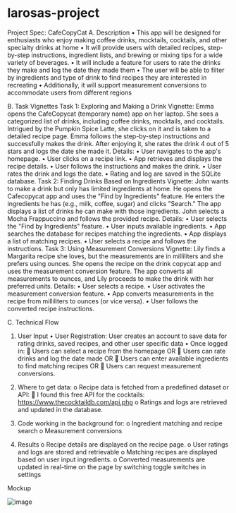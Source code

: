 # larosas-project

Project Spec: CafeCopyCat
A.	Description
•	This app will be designed for enthusiasts who enjoy making coffee drinks, mocktails, cocktails, and other specialty drinks at home
•	It will provide users with detailed recipes, step-by-step instructions, ingredient lists, and brewing or mixing tips for a wide variety of beverages. 
•	It will include a feature for users to rate the drinks they make and log the date they made them
•	The user will be able to filter by ingredients and type of drink to find recipes they are interested in recreating
•	Additionally, it will support measurement conversions to accommodate users from different regions

B.	Task Vignettes
Task 1: Exploring and Making a Drink
Vignette: Emma opens the CafeCopycat (temporary name) app on her laptop. She sees a categorized list of drinks, including coffee drinks, mocktails, and cocktails. Intrigued by the Pumpkin Spice Latte, she clicks on it and is taken to a detailed recipe page. Emma follows the step-by-step instructions and successfully makes the drink. After enjoying it, she rates the drink 4 out of 5 stars and logs the date she made it.
Details:
•	User navigates to the app's homepage.
•	User clicks on a recipe link.
•	App retrieves and displays the recipe details.
•	User follows the instructions and makes the drink.
•	User rates the drink and logs the date.
•	Rating and log are saved in the SQLite database.
Task 2: Finding Drinks Based on Ingredients
Vignette: John wants to make a drink but only has limited ingredients at home. He opens the Cafecopycat app and uses the "Find by Ingredients" feature. He enters the ingredients he has (e.g., milk, coffee, sugar) and clicks "Search." The app displays a list of drinks he can make with those ingredients. John selects a Mocha Frappuccino and follows the provided recipe.
Details:
•	User selects the "Find by Ingredients" feature.
•	User inputs available ingredients.
•	App searches the database for recipes matching the ingredients.
•	App displays a list of matching recipes.
•	User selects a recipe and follows the instructions.
Task 3: Using Measurement Conversions
Vignette: Lily finds a Margarita recipe she loves, but the measurements are in milliliters and she prefers using ounces. She opens the recipe on the drink copycat app and uses the measurement conversion feature. The app converts all measurements to ounces, and Lily proceeds to make the drink with her preferred units.
Details:
•	User selects a recipe.
•	User activates the measurement conversion feature.
•	App converts measurements in the recipe from milliliters to ounces (or vice versa).
•	User follows the converted recipe instructions.





C.	Technical Flow

1.	User Input
•	User Registration: User creates an account to save data for rating drinks, saved recipes, and other user specific data
•	Once logged in:
	Users can select a recipe from the homepage OR
	Users can rate drinks and log the date made OR
	Users can enter available ingredients to find matching recipes OR
	Users can request measurement conversions.

2.	Where to get data:
o	Recipe data is fetched from a predefined dataset or API:
	I found this free API for the cocktails: https://www.thecocktaildb.com/api.php
o	Ratings and logs are retrieved and updated in the database.

3.	Code working in the background for:
o	Ingredient matching and recipe search
o	Measurement conversions 

4.	Results
o	Recipe details are displayed on the recipe page.
o	User ratings and logs are stored and retrievable 
o	Matching recipes are displayed based on user input ingredients.
o	Converted measurements are updated in real-time on the page by switching toggle switches in settings














Mockup
  
   
![image](https://github.com/laurenrosas93/CafeCopycat/assets/95515803/15203867-1803-4c68-9163-d54479fc41ee)

